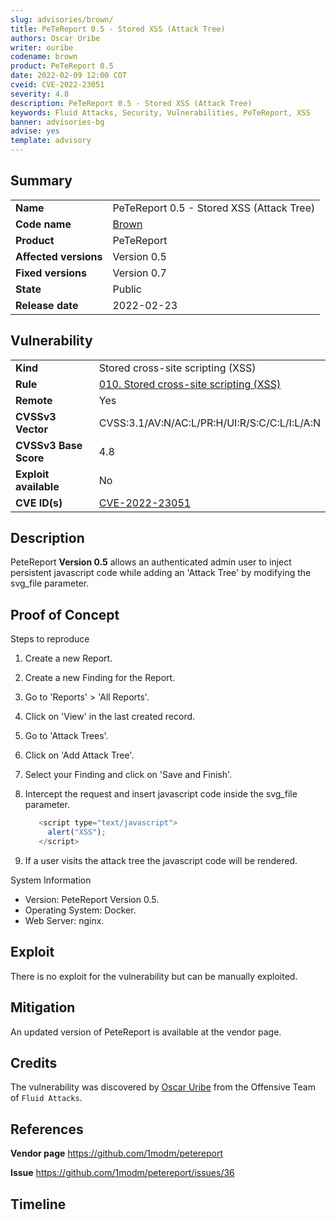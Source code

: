 ```yaml
---
slug: advisories/brown/
title: PeTeReport 0.5 - Stored XSS (Attack Tree)
authors: Oscar Uribe
writer: ouribe
codename: brown
product: PeTeReport 0.5
date: 2022-02-09 12:00 COT
cveid: CVE-2022-23051
severity: 4.8
description: PeTeReport 0.5 - Stored XSS (Attack Tree)
keywords: Fluid Attacks, Security, Vulnerabilities, PeTeReport, XSS
banner: advisories-bg
advise: yes
template: advisory
---
```


## Summary

|                       |                                                    |
| --------------------- | -------------------------------------------------- |
| **Name**              | PeTeReport 0.5 - Stored XSS (Attack Tree)          |
| **Code name**         | [Brown](https://en.wikipedia.org/wiki/James_Brown) |
| **Product**           | PeTeReport                                         |
| **Affected versions** | Version 0.5                                        |
| **Fixed versions**    | Version 0.7                                        |
| **State**             | Public                                             |
| **Release date**      | 2022-02-23                                         |

## Vulnerability

|                       |                                                                                                      |
| --------------------- | ---------------------------------------------------------------------------------------------------- |
| **Kind**              | Stored cross-site scripting (XSS)                                                                    |
| **Rule**              | [010. Stored cross-site scripting (XSS)](https://docs.fluidattacks.com/criteria/vulnerabilities/010) |
| **Remote**            | Yes                                                                                                  |
| **CVSSv3 Vector**     | CVSS:3.1/AV:N/AC:L/PR:H/UI:R/S:C/C:L/I:L/A:N                                                         |
| **CVSSv3 Base Score** | 4.8                                                                                                  |
| **Exploit available** | No                                                                                                   |
| **CVE ID(s)**         | [CVE-2022-23051](https://cve.mitre.org/cgi-bin/cvename.cgi?name=CVE-2022-23051)                      |

## Description

PeteReport **Version 0.5** allows an authenticated admin
user to inject persistent javascript code while adding an 'Attack Tree'
by modifying the svg_file parameter.

## Proof of Concept

Steps to reproduce

1. Create a new Report.
2. Create a new Finding for the Report.
3. Go to 'Reports' > 'All Reports'.
4. Click on 'View' in the last created record.
5. Go to 'Attack Trees'.
6. Click on 'Add Attack Tree'.
7. Select your Finding and click on 'Save and Finish'.
8. Intercept the request and insert javascript code
   inside the svg_file parameter.

   ```javascript
      <script type="text/javascript">
        alert("XSS");
      </script>
    ```

9. If a user visits the attack tree the javascript
   code will be rendered.

System Information

* Version: PeteReport Version 0.5.
* Operating System: Docker.
* Web Server: nginx.

## Exploit

There is no exploit for the vulnerability but can be manually exploited.

## Mitigation

An updated version of PeteReport is available at the vendor page.

## Credits

The vulnerability was discovered by [Oscar
Uribe](https://co.linkedin.com/in/oscar-uribe-londo%C3%B1o-0b6534155) from the Offensive
Team of  `Fluid Attacks`.

## References

**Vendor page** <https://github.com/1modm/petereport>

**Issue** <https://github.com/1modm/petereport/issues/36>

## Timeline

<time-lapse
  discovered="2022-02-08"
  contacted="2022-02-08"
  replied="2022-02-09"
  confirmed=""
  patched="2022-02-09"
  disclosure="2022-02-23">
</time-lapse>
